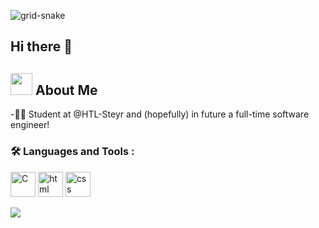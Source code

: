 ![grid-snake](https://github.com/LeBonsBay/LeBonsBay/assets/148566638/04206b94-d4b5-428d-b8cf-9c07cc83ca88)

## Hi there 👋



##   <img src = "https://media.tenor.com/WtDDOBNCKB8AAAAi/sonic-running.gif" width = "35" /> About Me


-👨‍🎓 Student at @HTL-Steyr and (hopefully) in future a full-time software engineer!






### :hammer_and_wrench: Languages and Tools : 
<div>
<img src = "https://upload.wikimedia.org/wikipedia/commons/1/18/C_Programming_Language.svg" title = "C" alt = "C" width = "40" height = "40" />
<img src = "https://upload.wikimedia.org/wikipedia/commons/thumb/3/38/HTML5_Badge.svg/512px-HTML5_Badge.svg.png?20110131171049" title = "html" alt = "html" width = "40" height = "40" />  
<img src = "https://upload.wikimedia.org/wikipedia/commons/thumb/6/62/CSS3_logo.svg/768px-CSS3_logo.svg.png?20210705212817" title = "css" alt = "css" width = "40" height = "40" />
</div>

<p>
  
</p>


![](https://komarev.com/ghpvc/?username=LeBonsBay&color=FFAA00&abbreviated=true)





